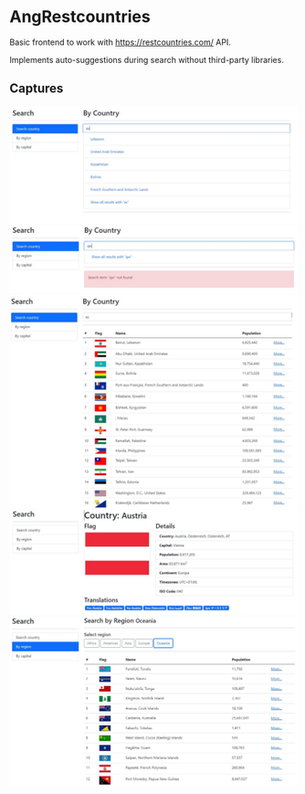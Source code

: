 # AngRestcountries

Basic frontend to work with https://restcountries.com/ API.

Implements auto-suggestions during search without third-party libraries.

## Captures
![alt text](Capture.JPG)
![alt text](Capture4.JPG)
![alt text](Capture2.JPG)
![alt text](Capture3.JPG)
![alt text](Capture5.JPG)
